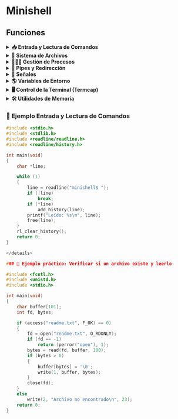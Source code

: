 # Minishell

## Funciones

<details>
<summary><strong>📥 Entrada y Lectura de Comandos</strong></summary>

<br>

| Función                         | Descripción                                                                                             | Uso común                                                         | Uso con código                                                   |
|----------------------------------|---------------------------------------------------------------------------------------------------------|--------------------------------------------------------------------|------------------------------------------------------------------|
| `readline(prompt)`              | Muestra el prompt y lee una línea de entrada del usuario. Devuelve un puntero a la línea leída.         | Leer comandos del usuario con edición de línea                    | `char *s = readline("mini$ ");`                                 |
| `add_history(line)`             | Añade la línea al historial de comandos. Útil para usar las flechas ↑ y ↓.                              | Guardar comandos ejecutados para navegación en el historial       | `if (*s) add_history(s);`                                       |
| `rl_clear_history()`            | Limpia el historial de readline liberando memoria.                                                      | Limpiar historial al salir del programa                           | `rl_clear_history();`                                           |
| `rl_on_new_line()`              | Notifica a readline que comienza una nueva línea. Útil al manejar señales.                              | Preparar readline tras una interrupción con Ctrl+C                | `rl_on_new_line();`                                             |
| `rl_replace_line(text, undo)`  | Reemplaza la línea actual por `text`. `undo` borra el historial de deshacer si es 1.                    | Borrar o reemplazar el texto actual en la línea de entrada        | `rl_replace_line("", 0);`                                       |
| `rl_redisplay()`                | Redibuja el prompt y la línea actual.                                                                   | Refrescar el prompt en pantalla tras una señal                    | `rl_redisplay();`                                               |
| `isatty(fd)`                    | Devuelve 1 si el descriptor es un terminal, 0 si no.                                                    | Comprobar si la entrada es interactiva                            | `if (isatty(STDIN_FILENO))`                                     |
| `ttyname(fd)`                   | Devuelve el nombre del terminal asociado con el descriptor.                                             | Obtener el nombre del terminal, útil para depuración              | `char *name = ttyname(0);`                                      |
| `ttyslot()`                     | Devuelve el número de terminal del proceso actual.                                                      | Rara vez usada, identificación del terminal                       | `int slot = ttyslot();`                                         |
| `ioctl(fd, request)`           | Envía comandos de control al dispositivo. Común para detectar tamaño del terminal (`TIOCGWINSZ`).       | Saber cuántas columnas tiene la terminal, útil para el layout     | `ioctl(1, TIOCGWINSZ, &w);`                                     |

<details>
<summary><strong>💬 Entrada/Salida Básica</strong></summary>

<br>

| Función       | Descripción                                                                  | Uso común                            | Uso con código                        |
|---------------|------------------------------------------------------------------------------|---------------------------------------|----------------------------------------|
| `printf`      | Imprime texto formateado a la salida estándar.                              | Mensajes de debug o salida del shell | `printf("Hola %s\n", nombre);`        |
| `write`       | Escribe directamente en un descriptor de archivo (stdout, stderr, etc.).    | Imprimir sin usar stdio              | `write(1, "Hola\n", 5);`              |
| `perror`      | Muestra un mensaje de error basado en `errno`.                              | Reportar errores de sistema          | `perror("open");`                     |
| `strerror`    | Devuelve un string que describe un código de error.                         | Mostrar mensaje de error personalizado | `char *msg = strerror(errno);`        |

</details>


</details> <details> <summary><strong>📁 Sistema de Archivos</strong></summary>

  | Función   | Uso                                                  |
|-----------|-------------------------------------------------------|
| `open`    | Abrir archivos                                        |
| `read`    | Leer archivos o entrada                               |
| `close`   | Cerrar archivos                                       |
| `access`  | Comprobar permisos de archivos                        |
| `unlink`  | Eliminar un archivo                                   |
| `stat`    | Obtener información de un archivo                     |
| `lstat`   | Como `stat`, pero sin seguir enlaces simbólicos       |
| `fstat`   | Como `stat`, pero desde descriptor de archivo         |
| `opendir` | Abrir un directorio                                   |
| `readdir` | Leer entradas de un directorio                        |
| `closedir`| Cerrar un directorio                                  |
| `getcwd`  | Obtener el directorio actual                          |
| `chdir`   | Cambiar de directorio                                 |

</details> <details> <summary><strong>👨‍👧‍👦 Gestión de Procesos</strong></summary>

  | Función    | Uso                                                 |
|------------|------------------------------------------------------|
| `fork`     | Crear un nuevo proceso hijo                          |
| `execve`   | Ejecutar un nuevo programa                           |
| `wait`     | Esperar a que termine un hijo                        |
| `waitpid`  | Esperar a un hijo específico                         |
| `wait3`    | Igual que `wait`, pero con más info (uso de recursos)|
| `wait4`    | Como `wait3`, pero permite más control               |
| `exit`     | Terminar el proceso actual                           |
| `kill`     | Enviar señales a un proceso                          |

</details> <details> <summary><strong>🔀 Pipes y Redirección</strong></summary>

  | Función  | Uso                                        |
|----------|---------------------------------------------|
| `dup`    | Duplicar un descriptor de archivo           |
| `dup2`   | Duplicar y redirigir un descriptor          |
| `pipe`   | Crear un pipe (comunicación entre procesos) |

</details> <details> <summary><strong>🧠 Señales</strong></summary>

  | Función        | Uso                                               |
|----------------|----------------------------------------------------|
| `signal`       | Establecer un manejador de señales                 |
| `sigaction`    | Manejador de señales avanzado                      |
| `sigemptyset`  | Inicializar un conjunto de señales vacío           |
| `sigaddset`    | Añadir señales a un conjunto                       |


</details> <details> <summary><strong>🌎 Variables de Entorno</strong></summary>

  | Función  | Uso                                      |
|----------|-------------------------------------------|
| `getenv` | Obtener el valor de una variable de entorno |

</details> <details> <summary><strong>🖥️ Control de la Terminal (Termcap)</strong></summary>

  | Función     | Uso                                                   |
|-------------|--------------------------------------------------------|
| `tcgetattr` | Obtener atributos de la terminal                       |
| `tcsetattr` | Establecer atributos de la terminal                    |
| `tgetent`   | Cargar la base de datos termcap                        |
| `tgetflag`  | Leer flags del terminal (de termcap)                   |
| `tgetnum`   | Obtener valores numéricos del terminal (termcap)       |
| `tgetstr`   | Obtener cadenas del terminal (termcap)                 |
| `tgoto`     | Posicionar el cursor                                   |
| `tputs`     | Imprimir secuencias de control del terminal            |

</details> <details> <summary><strong>🛠️ Utilidades de Memoria</strong></summary>

  | Función | Uso                                 |
|--------|--------------------------------------|
| `malloc` | Reservar memoria dinámica          |
| `free`   | Liberar memoria                     |

</details>

### 🧪 Ejemplo Entrada y Lectura de Comandos

```c
#include <stdio.h>
#include <stdlib.h>
#include <readline/readline.h>
#include <readline/history.h>

int main(void)
{
    char *line;

    while (1)
    {
        line = readline("minishell$ ");
        if (!line)
            break;
        if (*line)
            add_history(line);
        printf("Leído: %s\n", line);
        free(line);
    }
    rl_clear_history();
    return 0;
}

</details>

### 🧪 Ejemplo práctico: Verificar si un archivo existe y leerlo

#include <fcntl.h>
#include <unistd.h>
#include <stdio.h>

int main(void)
{
    char buffer[101];
    int fd, bytes;

    if (access("readme.txt", F_OK) == 0)
    {
        fd = open("readme.txt", O_RDONLY);
        if (fd == -1)
            return (perror("open"), 1);
        bytes = read(fd, buffer, 100);
        if (bytes > 0)
        {
            buffer[bytes] = '\0';
            write(1, buffer, bytes);
        }
        close(fd);
    }
    else
        write(2, "Archivo no encontrado\n", 23);
    return 0;
}
